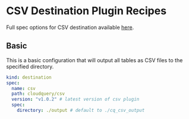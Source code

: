 # CSV Destination Plugin Recipes

Full spec options for CSV destination available [here](https://github.com/cloudquery/cloudquery/tree/main/plugins/destination/csv).


## Basic

This is a basic configuration that will output all tables as CSV files to the specified directory.

```yaml
kind: destination
spec:
  name: csv
  path: cloudquery/csv
  version: "v1.0.2" # latest version of csv plugin
  spec:
    directory: ./output # default to ./cq_csv_output
```
